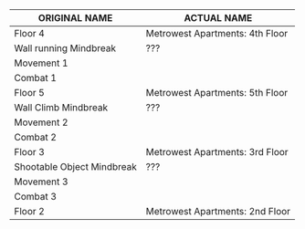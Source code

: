 | ORIGINAL NAME              | ACTUAL NAME                     |
| -------------------------- | ------------------------------- |
| Floor 4                    | Metrowest Apartments: 4th Floor |
| Wall running Mindbreak     | ???                             |
| Movement 1                 |                                 |
| Combat 1                   |                                 |
| Floor 5                    | Metrowest Apartments: 5th Floor |
| Wall Climb Mindbreak       | ???                             |
| Movement 2                 |                                 |
| Combat 2                   |                                 |
| Floor 3                    | Metrowest Apartments: 3rd Floor |
| Shootable Object Mindbreak | ???                             |
| Movement 3                 |                                 |
| Combat 3                   |                                 |
| Floor 2                    | Metrowest Apartments: 2nd Floor |
